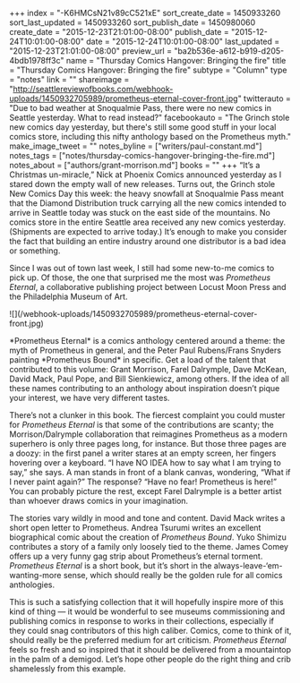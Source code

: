 +++
index = "-K6HMCsN21v89cC521xE"
sort_create_date = 1450933260
sort_last_updated = 1450933260
sort_publish_date = 1450980060
create_date = "2015-12-23T21:01:00-08:00"
publish_date = "2015-12-24T10:01:00-08:00"
date = "2015-12-24T10:01:00-08:00"
last_updated = "2015-12-23T21:01:00-08:00"
preview_url = "ba2b536e-a612-b919-d205-4bdb1978ff3c"
name = "Thursday Comics Hangover: Bringing the fire"
title = "Thursday Comics Hangover: Bringing the fire"
subtype = "Column"
type = "notes"
link = ""
shareimage = "http://seattlereviewofbooks.com/webhook-uploads/1450932705989/prometheus-eternal-cover-front.jpg"
twitterauto = "Due to bad weather at Snoqualmie Pass, there were no new comics in Seattle yesterday. What to read instead?"
facebookauto = "The Grinch stole new comics day yesterday, but there's still some good stuff in your local comics store, including this nifty anthology based on the Prometheus myth."
make_image_tweet = ""
notes_byline = ["writers/paul-constant.md"]
notes_tags = ["notes/thursday-comics-hangover-bringing-the-fire.md"]
notes_about = ["authors/grant-morrison.md"]
books = ""
+++
“It’s a Christmas un-miracle,” Nick at Phoenix Comics announced yesterday as I stared down the empty wall of new releases. Turns out, the Grinch stole New Comics Day this week: the heavy snowfall at Snoqualmie Pass meant that the Diamond Distribution truck carrying all the new comics intended to arrive in Seattle today was stuck on the east side of the mountains. No comics store in the entire Seattle area received any new comics yesterday. (Shipments are expected to arrive today.) It’s enough to make you consider the fact that building an entire industry around one distributor is a bad idea or something.

Since I was out of town last week, I still had some new-to-me comics to pick up. Of those, the one that surprised me the most was *Prometheus Eternal*, a collaborative publishing project between Locust Moon Press and the Philadelphia Museum of Art. 

<p class="image-left">![](/webhook-uploads/1450932705989/prometheus-eternal-cover-front.jpg)</p>*Prometheus Eternal* is a comics anthology centered around a theme: the myth of Prometheus in general, and the Peter Paul Rubens/Frans Snyders painting *Prometheus Bound* in specific. Get a load of the talent that contributed to this volume: Grant Morrison, Farel Dalrymple, Dave McKean, David Mack, Paul Pope, and Bill Sienkiewicz, among others. If the idea of all these names contributing to an anthology about inspiration doesn’t pique your interest, we have very different tastes.

There’s not a clunker in this book. The fiercest complaint you could muster for *Prometheus Eternal* is that some of the contributions are scanty; the Morrison/Dalrymple collaboration that reimagines Prometheus as a modern superhero is only three pages long, for instance. But those three pages are a doozy: in the first panel a writer stares at an empty screen, her fingers hovering over a keyboard. “I have NO IDEA how to say what I am trying to say,” she says. A man stands in front of a blank canvas, wondering, “What if I never paint again?” The response? “Have no fear! Prometheus is here!” You can probably picture the rest, except Farel Dalrymple is a better artist than whoever draws comics in your imagination.

The stories vary wildly in mood and tone and content. David Mack writes a short open letter to Prometheus. Andrea Tsurumi writes an excellent biographical comic about the creation of *Prometheus Bound*. Yuko Shimizu contributes a story of a family only loosely tied to the theme. James Comey offers up a very funny gag strip about Prometheus’s eternal torment. *Prometheus Eternal* is a short book, but it’s short in the always-leave-‘em-wanting-more sense, which should really be the golden rule for all comics anthologies.

This is such a satisfying collection that it will hopefully inspire more of this kind of thing — it would be wonderful to see museums commissioning and publishing comics in response to works in their collections, especially if they could snag contributors of this high caliber. Comics, come to think of it, should really be the preferred medium for art criticism. *Prometheus Eternal* feels so fresh and so inspired that it should be delivered from a mountaintop in the palm of a demigod. Let’s hope other people do the right thing and crib shamelessly from this example.

